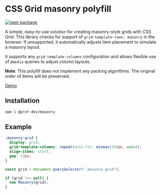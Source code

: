 # CSS Grid masonry polyfill

<a href="https://npmjs.com/package/@prof-dev/masonry"><img src="https://img.shields.io/npm/v/@prof-dev/masonry.svg" alt="npm package"></a>

A simple, easy-to-use solution for creating masonry-style grids with CSS Grid. This library checks for support of `grid-template-rows: masonry` in the browser. If unsupported, it automatically adjusts item placement to simulate a masonry layout.

It supports any `grid-template-columns` configuration and allows flexible use of `@media` queries to adjust column layouts.

**Note**: This polyfill does not implement any packing algorithms. The original order of items will be preserved.

<a href="https://profesor08.github.io/masonry">Demo</a>

## Installation

```bash
npm i @prof-dev/masonry
```

## Example

```css
.masonry-grid {
  display: grid;
  grid-template-columns: repeat(auto-fit, minmax(150px, auto));
  align-items: start;
  gap: 12px;
}
```

```ts
const grid = document.querySelector(".masonry-grid");

if (grid !== null) {
  new Masonry(grid);
}
```

